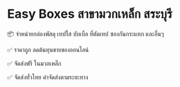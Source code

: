 # Easy Boxes สาขามวกเหล็ก สระบุรี
📦 จำหน่ายกล่องพัสดุ เทปใส บับเบิ้ล ที่ตัดเทป ซองกันกระแทก และอื่นๆ 

✅ ราคาถูก ลดต้นทุนขายของออนไลน์

✅ จัดส่งฟรี ในมวกเหล็ก

✅ จัดส่งทั่วไทย ค่าจัดส่งตามระยะทาง
